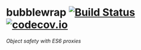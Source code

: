 # bubblewrap [![Build Status](https://travis-ci.org/nickb1080/bubblewrap.svg?branch=master)](https://travis-ci.org/nickb1080/bubblewrap) [![codecov.io](https://codecov.io/github/nickb1080/bubblewrap/coverage.svg?branch=master)](https://codecov.io/github/nickb1080/bubblewrap?branch=master)

_Object safety with ES6 proxies_
